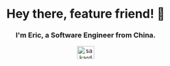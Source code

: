 <h1 align="center">Hey there, feature friend! 👋</h1>
<h3 align="center">I'm Eric, a Software Engineer from China.</h3>

<p align="center">
<a href="https://x.com/FE_MARK_" target="_blank">
<img align="center" src="https://raw.githubusercontent.com/rahuldkjain/github-profile-readme-generator/master/src/images/icons/Social/twitter.svg" alt="sakardev" height="30" width="40" />
</a>
</p>

